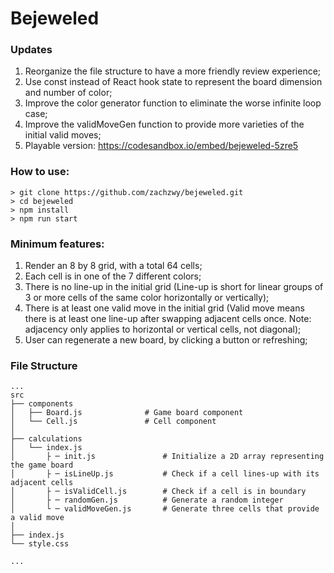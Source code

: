 # Bejeweled

### Updates

1. Reorganize the file structure to have a more friendly review experience;
2. Use const instead of React hook state to represent the board dimension and number of color;
3. Improve the color generator function to eliminate the worse infinite loop case;
4. Improve the validMoveGen function to provide more varieties of the initial valid moves;
5. Playable version: https://codesandbox.io/embed/bejeweled-5zre5

### How to use:

```
> git clone https://github.com/zachzwy/bejeweled.git
> cd bejeweled
> npm install
> npm run start
```

### Minimum features:

1. Render an 8 by 8 grid, with a total 64 cells;
2. Each cell is in one of the 7 different colors;
3. There is no line-up in the initial grid (Line-up is short for linear groups of 3 or more cells of the same color horizontally or vertically);
4. There is at least one valid move in the initial grid (Valid move means there is at least one line-up after swapping adjacent cells once. Note: adjacency only applies to horizontal or vertical cells, not diagonal);
5. User can regenerate a new board, by clicking a button or refreshing;

### File Structure

```
...
src
├── components
│   ├── Board.js              # Game board component
│   └── Cell.js               # Cell component
│
├── calculations
│   └── index.js
│       ├ ─ init.js               # Initialize a 2D array representing the game board
│       ├ ─ isLineUp.js           # Check if a cell lines-up with its adjacent cells
│       ├ ─ isValidCell.js        # Check if a cell is in boundary
│       ├ ─ randomGen.js          # Generate a random integer
│       └ ─ validMoveGen.js       # Generate three cells that provide a valid move
│
├── index.js
└── style.css

...
```
